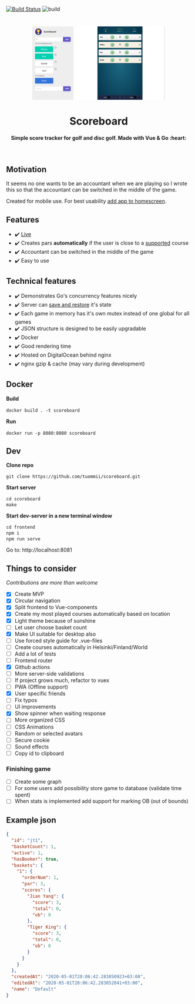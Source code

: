 [![Build Status](https://dev.azure.com/tuommii/tuommii/_apis/build/status/tuommii.scoreboard?branchName=master)](https://dev.azure.com/tuommii/tuommii/_build/latest?definitionId=1&branchName=master)
![build](https://github.com/tuommii/scoreboard/workflows/build/badge.svg?branch=master)

<h1 align="center">
    <img src="/assets/screenshot1.png" height="200" />
    <img src="/assets/screenshot2.png" height="200" />
    <br><br>Scoreboard
</h1>

<h4 align="center">Simple score tracker for golf and disc golf. Made with Vue & Go :heart:</h4>
<br>

## Motivation

It seems no one wants to be an accountant when we are playing so I wrote this so that the accountant can be switched in the middle of the game.

Created for mobile use. For best usability [add app to homescreen](https://www.howtogeek.com/196087/how-to-add-websites-to-the-home-screen-on-any-smartphone-or-tablet/).

## Features
- :heavy_check_mark: [Live](https://games.miikka.xyz/)
- :heavy_check_mark: Creates pars **automatically** if the user is close to a [supported](https://github.com/tuommii/scoreboard/blob/master/assets/courses.json) course
- :heavy_check_mark: Accountant can be switched in the middle of the game
- :heavy_check_mark: Easy to use
## Technical features
- :heavy_check_mark: Demonstrates Go's concurrency features nicely
- :heavy_check_mark: Server can [save and restore](https://github.com/tuommii/scoreboard/blob/5f94a56bc176ee400d26629b3763bf936ec6ccc6/cmd/scoreboard/main.go#L40) it's state
- :heavy_check_mark: Each game in memory has it's own mutex instead of one global for all games
- :heavy_check_mark: JSON structure is designed to be easily upgradable
- :heavy_check_mark: Docker
- :heavy_check_mark: Good rendering time
- :heavy_check_mark: Hosted on DigitalOcean behind nginx
- :heavy_check_mark: nginx gzip & cache (may vary during development)

## Docker
**Build**

`docker build . -t scoreboard`

**Run**

`docker run -p 8080:8080 scoreboard`



## Dev
**Clone repo**

```
git clone https://github.com/tuommii/scoreboard.git
```

**Start server**

```
cd scoreboard
make
```

**Start dev-server in a new terminal window**

```
cd frontend
npm i
npm run serve
```

Go to: http://localhost:8081

## Things to consider
_Contributions are more than welcome_
- [x] Create MVP
- [x] Circular navigation
- [x] Split frontend to Vue-components
- [x] Create my most played courses automatically based on location
- [x] Light theme because of sunshine
- [ ] Let user choose basket count
- [x] Make UI suitable for desktop also
- [ ] Use forced style guide for .vue-files
- [ ] Create courses automatically in Helsinki/Finland/World
- [ ] Add a lot of tests
- [ ] Frontend router
- [x] Github actions
- [ ] More server-side validations
- [ ] If project grows much, refactor to vuex
- [ ] PWA (Offline support)
- [x] User specific friends
- [ ] Fix typos
- [ ] UI improvements
- [x] Show spinner when waiting response
- [ ] More organized CSS
- [ ] CSS Animations
- [ ] Random or selected avatars
- [ ] Secure cookie
- [ ] Sound effects
- [ ] Copy id to clipboard

### Finishing game
- [ ] Create some graph
- [ ] For some users add possibility store game to database (validate time spent)
- [ ] When stats is implemented add support for marking OB (out of bounds)

## Example json
```json
{
  "id": "jt1",
  "basketCount": 1,
  "active": 1,
  "hasBooker": true,
  "baskets": {
    "1": {
      "orderNum": 1,
      "par": 3,
      "scores": {
        "Jian Yang": {
          "score": 3,
          "total": 0,
          "ob": 0
        },
        "Tiger King": {
          "score": 3,
          "total": 0,
          "ob": 0
        }
      }
    }
  },
  "createdAt": "2020-05-01T20:06:42.283050923+03:00",
  "editedAt": "2020-05-01T20:06:42.283052041+03:00",
  "name": "Default"
}
```
